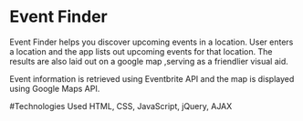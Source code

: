 # Event Finder
Event Finder helps you discover upcoming events in a location.
User enters a location and the app lists out upcoming events for that location. 
The results are also laid out on a google map ,serving as a friendlier visual aid.

Event information is retrieved using Eventbrite API and the map is displayed using Google Maps API.

#Technologies Used
HTML, CSS, JavaScript, jQuery, AJAX

